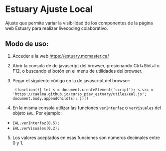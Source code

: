 # Estuary Ajuste Local

Ajuste que permite variar la visibilidad de los componentes de la página web Estuary para realizar livecoding colaborativo.

##   Modo de uso:
1. Acceder a la web https://estuary.mcmaster.ca/
2. Abrir la consola de de javascript del browser, presionando Ctrl+Shit+I o F12, o buscando el botón en el menu de utilidades del browser.
3. Pegar el siguiente código en la de javascript del browser:

		(function(){ let s = document.createElement('script'); s.src = 'https://caalma.github.io/curso_ptav_estuary/utiles/eal.js'; document.body.appendChild(s); })()

4. En la misma consola utilizar las funciones `verInterfaz` o `verVisuales` del objeto `EAL`. Por ejemplo:

- `EAL.verInterfaz(0.5);`
- `EAL.verVisuales(0.2);`

5. Los valores aceptados en esas funciones son números decimales entre 0 y 1.
